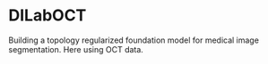 # DILabOCT
Building a topology regularized foundation model for medical image segmentation. Here using OCT data.
